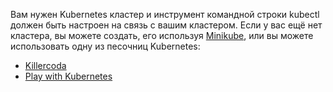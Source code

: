 Вам нужен Kubernetes кластер и инструмент командной строки kubectl должен быть настроен
на связь с вашим кластером. Если у вас ещё нет кластера,
вы можете создать, его используя
[Minikube](/docs/setup/learning-environment/minikube/),
или вы можете использовать одну из песочниц Kubernetes:

* [Killercoda](https://killercoda.com/playgrounds/scenario/kubernetes)
* [Play with Kubernetes](http://labs.play-with-k8s.com/)
